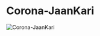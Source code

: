 # Corona-JaanKari

![Corona-JaanKari](https://socialify.git.ci/Ayush7614/Corona-JaanKari/image?forks=1&issues=1&language=1&owner=1&pattern=Brick%20Wall&pulls=1&stargazers=1&theme=Dark)
